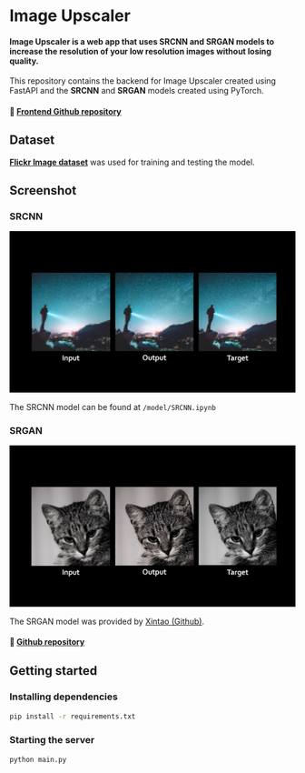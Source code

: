 # Image Upscaler
#### Image Upscaler is a web app that uses SRCNN and SRGAN models to increase the resolution of your low resolution images without losing quality.  

This repository contains the backend for Image Upscaler created using FastAPI and the **SRCNN** and **SRGAN** models created using PyTorch.

#### 🔗 [Frontend Github repository](https://github.com/vedantyadu/imageupscaler-model-frontend)  

## Dataset
[**Flickr Image dataset**](https://www.kaggle.com/datasets/hsankesara/flickr-image-dataset) was used for training and testing the model.

## Screenshot
### SRCNN
![SRCNN Comparision](./screenshots/SRCNN_compare.jpg)   

The SRCNN model can be found at `/model/SRCNN.ipynb`

### SRGAN
![SRGAN Comparision](./screenshots/SRGAN_compare.jpg)

The SRGAN model was provided by [Xintao (Github)](https://github.com/xinntao).  
#### 🔗 [Github repository](https://github.com/xinntao/Real-ESRGAN)

## Getting started
### Installing dependencies
```bash
pip install -r requirements.txt
```
### Starting the server
```bash
python main.py
```
